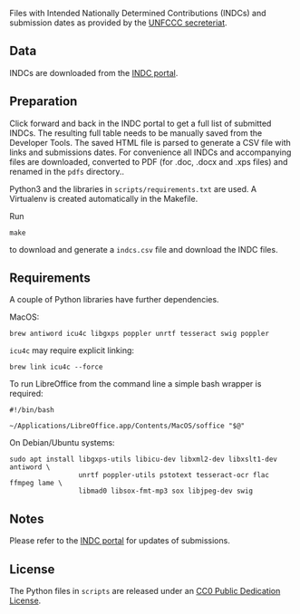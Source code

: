 Files with Intended Nationally Determined Contributions (INDCs) and submission
dates as provided by the
[UNFCCC secreteriat](http://unfccc.int/focus/indc_portal/items/8766.php).


## Data

INDCs are downloaded from the
[INDC portal](http://www4.unfccc.int/submissions/indc/Submission%20Pages/submissions.aspx).


## Preparation

Click forward and back in the INDC portal to get a full list of submitted INDCs.
The resulting full table needs to be manually saved from the Developer Tools.
The saved HTML file is parsed to generate a CSV file with links and submissions
dates. For convenience all INDCs and accompanying files are downloaded, converted
to PDF (for .doc, .docx and .xps files) and renamed in the `pdfs` directory..

Python3 and the libraries in `scripts/requirements.txt` are used. A Virtualenv
is created automatically in the Makefile.

Run

    make

to download and generate a `indcs.csv` file and download the INDC files.


## Requirements

A couple of Python libraries have further dependencies.

MacOS:

    brew antiword icu4c libgxps poppler unrtf tesseract swig poppler

`icu4c` may require explicit linking:

    brew link icu4c --force


To run LibreOffice from the command line a simple bash wrapper is required:

```
#!/bin/bash

~/Applications/LibreOffice.app/Contents/MacOS/soffice "$@"
```

On Debian/Ubuntu systems:

```
sudo apt install libgxps-utils libicu-dev libxml2-dev libxslt1-dev antiword \
                 unrtf poppler-utils pstotext tesseract-ocr flac ffmpeg lame \
                 libmad0 libsox-fmt-mp3 sox libjpeg-dev swig
```

## Notes

Please refer to the
[INDC portal](http://www4.unfccc.int/submissions/indc/Submission%20Pages/submissions.aspx)
for updates of submissions.


## License
The Python files in `scripts` are released under an
[CC0 Public Dedication License](https://creativecommons.org/publicdomain/zero/1.0/).
